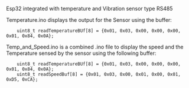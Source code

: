 Esp32 integrated with temperature and Vibration sensor type RS485

Temperature.ino displays the output for the Sensor using the buffer:
        
        uint8_t readTemperatureBUf[8] = {0x01, 0x03, 0x00, 0x00, 0x00, 0x01, 0x84, 0x0A};

Temp_and_Speed.ino is a combined .ino file to display the speed and the Temperature sensed by the sensor using the following buffer:
        
        uint8_t readTemperatureBUf[8] = {0x01, 0x03, 0x00, 0x00, 0x00, 0x01, 0x84, 0x0A};
        uint8_t readSpeedBuf[8] = {0x01, 0x03, 0x00, 0x01, 0x00, 0x01, 0xD5, 0xCA};
